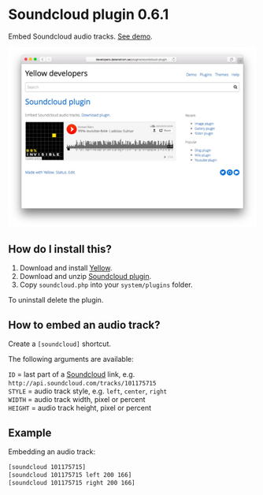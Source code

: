 Soundcloud plugin 0.6.1
=======================
Embed Soundcloud audio tracks. [See demo](http://developers.datenstrom.se/plugins/soundcloud-plugin).

[![Screenshot](soundcloud-plugin.jpg?raw=true)](http://developers.datenstrom.se/plugins/soundcloud-plugin)

How do I install this?
----------------------
1. Download and install [Yellow](https://github.com/datenstrom/yellow/).
2. Download and unzip [Soundcloud plugin](https://github.com/datenstrom/yellow-plugins/raw/master/zip/soundcloud.zip).
3. Copy `soundcloud.php` into your `system/plugins` folder.

To uninstall delete the plugin.

How to embed an audio track?
----------------------------
Create a `[soundcloud]` shortcut.
 
The following arguments are available:

`ID` = last part of a [Soundcloud](http://www.soundcloud.com/) link, e.g. `http://api.soundcloud.com/tracks/101175715`  
`STYLE` = audio track style, e.g. `left`, `center`, `right`  
`WIDTH` = audio track width, pixel or percent  
`HEIGHT` = audio track height, pixel or percent   

Example
-------
Embedding an audio track:

    [soundcloud 101175715]
    [soundcloud 101175715 left 200 166]
    [soundcloud 101175715 right 200 166]

